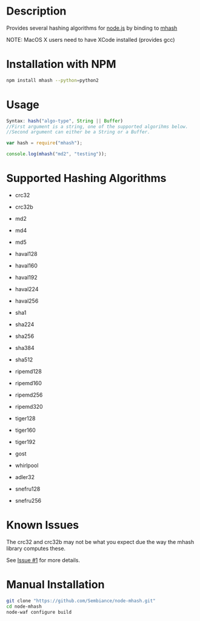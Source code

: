 Description
===========

Provides several hashing algorithms for [node.js](http://nodejs.org/) by binding to [mhash](http://mhash.sourceforge.net/)

NOTE: MacOS X users need to have XCode installed (provides gcc)


Installation with NPM
=====================

```bash
npm install mhash --python=python2
```

Usage
=====

```javascript
Syntax: hash("algo-type", String || Buffer)
//First argument is a string, one of the supported algorihms below.
//Second argument can either be a String or a Buffer.
```

```javascript
var hash = require("mhash");

console.log(mhash("md2", "testing"));
```


Supported Hashing Algorithms
============================
* crc32

* crc32b

* md2

* md4

* md5

* haval128

* haval160

* haval192

* haval224

* haval256

* sha1

* sha224

* sha256

* sha384

* sha512

* ripemd128

* ripemd160

* ripemd256

* ripemd320

* tiger128

* tiger160

* tiger192

* gost

* whirlpool

* adler32

* snefru128

* snefru256


Known Issues
============

The crc32 and crc32b may not be what you expect due the way the mhash library computes these.

See [Issue #1](https://github.com/Sembiance/node-mhash/issues/1) for more details.


Manual Installation
===================

```bash
git clone "https://github.com/Sembiance/node-mhash.git"
cd node-mhash
node-waf configure build
```
